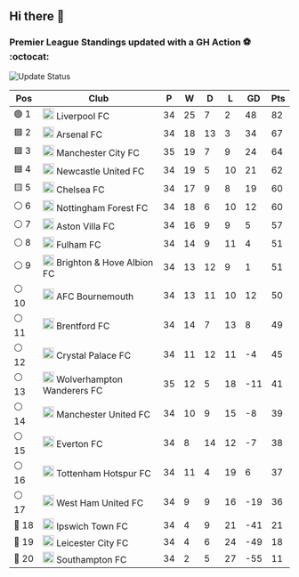 ## Hi there 👋

<!--
**andregribeiro/andregribeiro** is a ✨ _special_ ✨ repository because its `README.md` (this file) appears on your GitHub profile.

Here are some ideas to get you started:

- 🔭 I’m currently working on ...
- 🌱 I’m currently learning ...
- 👯 I’m looking to collaborate on ...
- 🤔 I’m looking for help with ...
- 💬 Ask me about ...
- 📫 How to reach me: ...
- 😄 Pronouns: ...
- ⚡ Fun fact: ...
-->
### Premier League Standings updated with a GH Action ⚽ :octocat:
![Update Status](https://github.com/andregribeiro/andregribeiro/workflows/Update%20Premier%20League%20Standings/badge.svg)

<!-- STANDINGS:START -->

| Pos |  Club  | P | W | D | L | GD | Pts |
|-----|------|----|---|---|---|----|----|
|  🟢 1 | <img src="https://crests.football-data.org/64.png" alt="Liverpool FC" width="20" height="20"> Liverpool FC | 34 | 25 | 7 | 2 | 48 | 82 |
|  🟦 2 | <img src="https://crests.football-data.org/57.png" alt="Arsenal FC" width="20" height="20"> Arsenal FC | 34 | 18 | 13 | 3 | 34 | 67 |
|  🟦 3 | <img src="https://crests.football-data.org/65.png" alt="Manchester City FC" width="20" height="20"> Manchester City FC | 35 | 19 | 7 | 9 | 24 | 64 |
|  🟦 4 | <img src="https://crests.football-data.org/67.png" alt="Newcastle United FC" width="20" height="20"> Newcastle United FC | 34 | 19 | 5 | 10 | 21 | 62 |
|  🟨 5 | <img src="https://crests.football-data.org/61.png" alt="Chelsea FC" width="20" height="20"> Chelsea FC | 34 | 17 | 9 | 8 | 19 | 60 |
|  ⚪ 6 | <img src="https://crests.football-data.org/351.png" alt="Nottingham Forest FC" width="20" height="20"> Nottingham Forest FC | 34 | 18 | 6 | 10 | 12 | 60 |
|  ⚪ 7 | <img src="https://crests.football-data.org/58.png" alt="Aston Villa FC" width="20" height="20"> Aston Villa FC | 34 | 16 | 9 | 9 | 5 | 57 |
|  ⚪ 8 | <img src="https://crests.football-data.org/63.png" alt="Fulham FC" width="20" height="20"> Fulham FC | 34 | 14 | 9 | 11 | 4 | 51 |
|  ⚪ 9 | <img src="https://crests.football-data.org/397.png" alt="Brighton & Hove Albion FC" width="20" height="20"> Brighton & Hove Albion FC | 34 | 13 | 12 | 9 | 1 | 51 |
|  ⚪ 10 | <img src="https://crests.football-data.org/bournemouth.png" alt="AFC Bournemouth" width="20" height="20"> AFC Bournemouth | 34 | 13 | 11 | 10 | 12 | 50 |
|  ⚪ 11 | <img src="https://crests.football-data.org/402.png" alt="Brentford FC" width="20" height="20"> Brentford FC | 34 | 14 | 7 | 13 | 8 | 49 |
|  ⚪ 12 | <img src="https://crests.football-data.org/354.png" alt="Crystal Palace FC" width="20" height="20"> Crystal Palace FC | 34 | 11 | 12 | 11 | -4 | 45 |
|  ⚪ 13 | <img src="https://crests.football-data.org/76.png" alt="Wolverhampton Wanderers FC" width="20" height="20"> Wolverhampton Wanderers FC | 35 | 12 | 5 | 18 | -11 | 41 |
|  ⚪ 14 | <img src="https://crests.football-data.org/66.png" alt="Manchester United FC" width="20" height="20"> Manchester United FC | 34 | 10 | 9 | 15 | -8 | 39 |
|  ⚪ 15 | <img src="https://crests.football-data.org/62.png" alt="Everton FC" width="20" height="20"> Everton FC | 34 | 8 | 14 | 12 | -7 | 38 |
|  ⚪ 16 | <img src="https://crests.football-data.org/73.png" alt="Tottenham Hotspur FC" width="20" height="20"> Tottenham Hotspur FC | 34 | 11 | 4 | 19 | 6 | 37 |
|  ⚪ 17 | <img src="https://crests.football-data.org/563.png" alt="West Ham United FC" width="20" height="20"> West Ham United FC | 34 | 9 | 9 | 16 | -19 | 36 |
|  🔴 18 | <img src="https://crests.football-data.org/349.png" alt="Ipswich Town FC" width="20" height="20"> Ipswich Town FC | 34 | 4 | 9 | 21 | -41 | 21 |
|  🔴 19 | <img src="https://crests.football-data.org/338.png" alt="Leicester City FC" width="20" height="20"> Leicester City FC | 34 | 4 | 6 | 24 | -49 | 18 |
|  🔴 20 | <img src="https://crests.football-data.org/340.png" alt="Southampton FC" width="20" height="20"> Southampton FC | 34 | 2 | 5 | 27 | -55 | 11 |

<!-- STANDINGS:END -->

